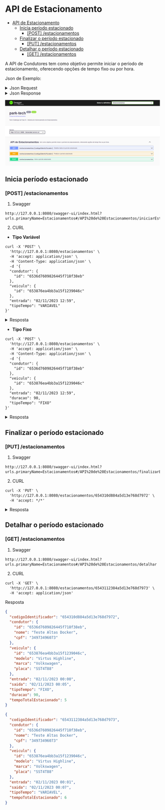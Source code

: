 # API de Estacionamento

- [API de Estacionamento](#api-de-estacionamento)
  - [Inicia período estacionado](#inicia-período-estacionado)
    - [\[POST\] /estacionamentos](#post-estacionamentos)
  - [Finalizar o período estacionado](#finalizar-o-período-estacionado)
    - [\[PUT\] /estacionamentos](#put-estacionamentos)
  - [Detalhar o período estacionado](#detalhar-o-período-estacionado)
    - [\[GET\] /estacionamentos](#get-estacionamentos)

A API de Condutores tem como objetivo  permite iniciar o período de estacionamento, oferecendo opções de tempo fixo ou por hora.

Json de Exemplo:

<details>

<summary>Json Request </summary>

**Tipo Variável**

```json
{
  "condutor": {
    "id": "6536d7609826445f718f38eb"
  },
  "veiculo": {
    "id": "653876ea4bb3a15f1239046c"
  },
  "entrada": "31/10/2023 23:59",
  "tipoTempo": "VARIAVEL"
}
```

**Tipo Fixo**

```json
{
  "condutor": {
    "id": "6536d7609826445f718f38eb"
  },
  "veiculo": {
    "id": "653876ea4bb3a15f1239046c"
  },
  "entrada": "01/11/2023 11:59",
  "duracao":"50",
  "tipoTempo": "FIXO"
}
```

</details>

<details>

<summary>Json Response </summary>

**Tipo Variável**

```json
{
    "codigoIdentificador": "65424e85c18b6721d785bde5",
    "condutor": {
        "id": "6536d7609826445f718f38eb",
        "nome": "Teste Altas Docker",
        "cpf": "34973496073"
    },
    "veiculo": {
        "id": "653876ea4bb3a15f1239046c",
        "modelo": "Virtus Highline",
        "marca": "Volkswagen",
        "placa": "SST4T88"
    },
    "entrada": "01/11/2023 10:11",
    "tipoTempo": "VARIAVEL"
}
```

**Tipo Fixo**

```json
{
    "codigoIdentificador": "65424dd8c18b6721d785bde4",
    "condutor": {
        "id": "6536d7609826445f718f38eb",
        "nome": "Teste Altas Docker",
        "cpf": "34973496073"
    },
    "veiculo": {
        "id": "653876ea4bb3a15f1239046c",
        "modelo": "Virtus Highline",
        "marca": "Volkswagen",
        "placa": "SST4T88"
    },
    "entrada": "01/11/2023 10:08",
    "tipoTempo": "FIXO",
    "duracao": 50
}
```

</details>

![](/doc/img/api-estacionamentos-swagger.PNG)

## Inicia período estacionado

### [POST] /estacionamentos

1. Swagger

```shell
http://127.0.0.1:8080/swagger-ui/index.html?urls.primaryName=Estacionamentos#/API%20de%20Estacionamentos/iniciarEstacionamento
```

2. CURL

- **Tipo Variável**

```shell
curl -X 'POST' \
  'http://127.0.0.1:8080/estacionamentos' \
  -H 'accept: application/json' \
  -H 'Content-Type: application/json' \
  -d '{
  "condutor": {
    "id": "6536d7609826445f718f38eb"
  },
  "veiculo": {
    "id": "653876ea4bb3a15f1239046c"
  },
  "entrada": "02/11/2023 12:59",
  "tipoTempo": "VARIAVEL"
}'
```

<details>

<summary>Resposta</summary>

```json
{
  "codigoIdentificador": "6543112384a5d13e768d7973",
  "condutor": {
    "id": "6536d7609826445f718f38eb",
    "nome": "Teste Altas Docker",
    "cpf": "34973496073"
  },
  "veiculo": {
    "id": "653876ea4bb3a15f1239046c",
    "modelo": "Virtus Highline",
    "marca": "Volkswagen",
    "placa": "SST4T88"
  },
  "entrada": "02/11/2023 00:01",
  "tipoTempo": "VARIAVEL"
}
```

</details>

- **Tipo Fixo**

```shell
curl -X 'POST' \
  'http://127.0.0.1:8080/estacionamentos' \
  -H 'accept: application/json' \
  -H 'Content-Type: application/json' \
  -d '{
  "condutor": {
    "id": "6536d7609826445f718f38eb"
  },
  "veiculo": {
    "id": "653876ea4bb3a15f1239046c"
  },
  "entrada": "02/11/2023 12:59",
  "duracao": 90,
  "tipoTempo": "FIXO"
}'
```

<details>

<summary>Resposta</summary>

```json
{
  "codigoIdentificador": "654310d884a5d13e768d7972",
  "condutor": {
    "id": "6536d7609826445f718f38eb",
    "nome": "Teste Altas Docker",
    "cpf": "34973496073"
  },
  "veiculo": {
    "id": "653876ea4bb3a15f1239046c",
    "modelo": "Virtus Highline",
    "marca": "Volkswagen",
    "placa": "SST4T88"
  },
  "entrada": "02/11/2023 00:00",
  "tipoTempo": "FIXO",
  "duracao": 90
}
```

</details>

## Finalizar o período estacionado

### [PUT] /estacionamentos

1. Swagger

```shell
http://127.0.0.1:8080/swagger-ui/index.html?urls.primaryName=Estacionamentos#/API%20de%20Estacionamentos/finalizarEstacionamento
```

2. CURL

```shell
curl -X 'PUT' \
  'http://127.0.0.1:8080/estacionamentos/654310d884a5d13e768d7972' \
  -H 'accept: */*'
```

<details>

<summary>Resposta</summary>

```json
{
  "codigoIdentificador": "654310d884a5d13e768d7972",
  "condutor": {
    "id": "6536d7609826445f718f38eb",
    "nome": "Teste Altas Docker",
    "cpf": "34973496073"
  },
  "veiculo": {
    "id": "653876ea4bb3a15f1239046c",
    "modelo": "Virtus Highline",
    "marca": "Volkswagen",
    "placa": "SST4T88"
  },
  "entrada": "02/11/2023 00:00",
  "saida": "02/11/2023 00:05",
  "tipoTempo": "FIXO",
  "duracao": 90,
  "tempoTotalEstacionado": 5
}
```

```json
{
  "codigoIdentificador": "6543112384a5d13e768d7973",
  "condutor": {
    "id": "6536d7609826445f718f38eb",
    "nome": "Teste Altas Docker",
    "cpf": "34973496073"
  },
  "veiculo": {
    "id": "653876ea4bb3a15f1239046c",
    "modelo": "Virtus Highline",
    "marca": "Volkswagen",
    "placa": "SST4T88"
  },
  "entrada": "02/11/2023 00:01",
  "saida": "02/11/2023 00:07",
  "tipoTempo": "VARIAVEL",
  "tempoTotalEstacionado": 6
}
```

</details>

## Detalhar o período estacionado

### [GET] /estacionamentos

1. Swagger

```shell
http://127.0.0.1:8080/swagger-ui/index.html?urls.primaryName=Estacionamentos#/API%20de%20Estacionamentos/detalhar
```

2. CURL

```shell
curl -X 'GET' \
  'http://127.0.0.1:8080/estacionamentos/6543112384a5d13e768d7973' \
  -H 'accept: application/json'
```

<summary>Resposta</summary>

```json
{
  "codigoIdentificador": "654310d884a5d13e768d7972",
  "condutor": {
    "id": "6536d7609826445f718f38eb",
    "nome": "Teste Altas Docker",
    "cpf": "34973496073"
  },
  "veiculo": {
    "id": "653876ea4bb3a15f1239046c",
    "modelo": "Virtus Highline",
    "marca": "Volkswagen",
    "placa": "SST4T88"
  },
  "entrada": "02/11/2023 00:00",
  "saida": "02/11/2023 00:05",
  "tipoTempo": "FIXO",
  "duracao": 90,
  "tempoTotalEstacionado": 5
}
```

```json
{
  "codigoIdentificador": "6543112384a5d13e768d7973",
  "condutor": {
    "id": "6536d7609826445f718f38eb",
    "nome": "Teste Altas Docker",
    "cpf": "34973496073"
  },
  "veiculo": {
    "id": "653876ea4bb3a15f1239046c",
    "modelo": "Virtus Highline",
    "marca": "Volkswagen",
    "placa": "SST4T88"
  },
  "entrada": "02/11/2023 00:01",
  "saida": "02/11/2023 00:07",
  "tipoTempo": "VARIAVEL",
  "tempoTotalEstacionado": 6
}
```

</details>